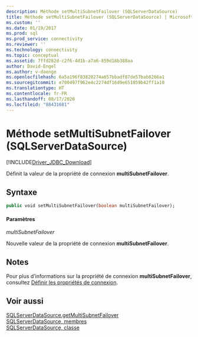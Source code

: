 ```yaml
---
description: Méthode setMultiSubnetFailover (SQLServerDataSource)
title: Méthode setMultiSubnetFailover (SQLServerDataSource) | Microsoft Docs
ms.custom: ''
ms.date: 01/19/2017
ms.prod: sql
ms.prod_service: connectivity
ms.reviewer: ''
ms.technology: connectivity
ms.topic: conceptual
ms.assetid: 7ffd282d-c2f6-4d1b-a7a6-859d18b388aa
author: David-Engel
ms.author: v-daenge
ms.openlocfilehash: 6a5a196f83820274a657bbadf87de57bab8266a1
ms.sourcegitcommit: e700497f962e4c2274df16d9e651059b42ff1a10
ms.translationtype: HT
ms.contentlocale: fr-FR
ms.lasthandoff: 08/17/2020
ms.locfileid: "88431681"
---
```

# <a name="setmultisubnetfailover-method-sqlserverdatasource"></a>Méthode setMultiSubnetFailover (SQLServerDataSource)
[!INCLUDE[Driver_JDBC_Download](../../../includes/driver_jdbc_download.md)]

  Définit la valeur de la propriété de connexion **multiSubnetFailover**.  
  
## <a name="syntax"></a>Syntaxe  
  
```vb  
public void setMultiSubnetFailover(boolean multiSubnetFailover);  
```  
  
#### <a name="parameters"></a>Paramètres  
 *multiSubnetFailover*  
  
 Nouvelle valeur de la propriété de connexion **multiSubnetFailover**.  
  
## <a name="remarks"></a>Notes  
 Pour plus d’informations sur la propriété de connexion **multiSubnetFailover**, consultez [Définir les propriétés de connexion](../../../connect/jdbc/setting-the-connection-properties.md).  
  
## <a name="see-also"></a>Voir aussi  
 [SQLServerDataSource.getMultiSubnetFailover](../../../connect/jdbc/reference/getmultisubnetfailover-method-sqlserverdatasource.md)   
 [SQLServerDataSource, membres](../../../connect/jdbc/reference/sqlserverdatasource-members.md)   
 [SQLServerDataSource, classe](../../../connect/jdbc/reference/sqlserverdatasource-class.md)  
  
  
